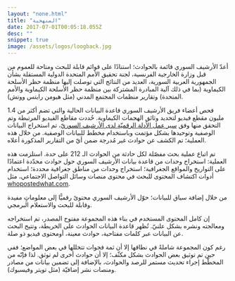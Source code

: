 ```yaml
---
layout: "none.html"
title: "المنهجية"
date: 2017-07-01T00:05:18.055Z
desc: ""
snippet: true
image: /assets/logos/loogback.jpg
---
```


أعدّ الأرشيف السوري قائمة بالحوادث؛ استنادًا على قوائم قابلة للبحث ومتاحة للعموم من قبل وزارة الخارجية الفرنسية، لجنة تحقيق الأمم المتحدة الدولية المستقلة بشأن الجمهورية العربية السورية، العديد من النتائج التي توصلت إليها منظمة حظر الأسلحة الكيماوية (بما في ذلك  آلية المبادرة المشتركة بين منظمة حظر الأسلحة الكيماوية والأمم المتحدة) وتقارير منظمات المجتمع المدني (مثل هيومن رايتس ووتش).

فحص أعضاء فريق الأرشيف السوري قاعدة البيانات الحالية والتي تضم أكثر من 1.4 مليون مقطع فيديو لتحديد وثائق الهجمات الكيماوية. حُددت مقاطع الفيديو المرتبطة وتم التحقق منها وفق [سير عمل الأدلة الرقميّة لدى الأرشيف السوريّ](https://stage.syrianarchive.org/ar/tools_methods/methodology/)، تم استخراج البيانات الوصفية وتوحيدها بشكل مؤتمت وباستخدام مخطط للبيانات الوصفية. من خلال هذه العملية؛ تم الكشف عن حوادث غير مُدرجة ضمن أيّ من التقارير المذكورة أعلاه. 

تم اتباع عملية بحث مفصّلة لكل حادثة من الحوادث الـ 212 على حدة. استلزمت هذه العملية:
استخراج وحدات من قاعدة بيانات الأرشيف السوري حول حوادث محدّدة اعتمادًا على التواريخ والمواقع الجغرافية؛
استخراج وحدات من مناطق جغرافية محددة؛
استخدام أدوات اكتشاف المحتوى للبحث في محتوى منصات وسائل التواصل الاجتماعي، مثل  [whopostedwhat.com](https://whopostedwhat.com).

من خلال إضافة سياق للبيانات؛ حوّل الأرشيف السوري محتوىً رقميًّا إلى معلوماتٍ مفيدة وقابلة للبحث والاستعلام البرمجي.

إن كامل المحتوى المستخدم في بناء هذه المجموعة مفتوح المصدر، تم استخراجه ومعالجته ونشره بشكل علنيّ.  تُظهر قاعدة البيانات الحوادث على الخريطة، وتتيح البحث عن البيانات عبر كلمات مفتاحية، حوادث معينة، أومحتوى فيديو ذو صلة.

رغم كون المجموعة شاملةً في نطاقها إلا أن ثمة فجوات تتخللها في بعض المواضع؛ ففي حين تم توثيق بعض الحوادث بشكل مكثّف؛ إلا أن حوادث أخرى لم توثق. لذا فإنّه من المخطّط إجراء تحديث مستمر للرصد والحوادث، بالإضافة إلى تضمين بيانات من مصادر ومنصات نشر إضافيّة (مثل تويتر وفيسبوك).
